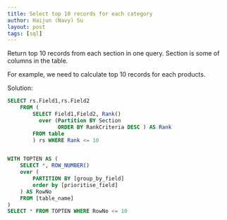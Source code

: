 ```yaml
---
title: Select top 10 records for each category
author: Haijun (Navy) Su
layout: post
tags: [sql]
---
```


Return top 10 records from each section in one query. Section is some of columns in the table.

For example, we need to calculate top 10 records for each products.

Solution:

```sql
SELECT rs.Field1,rs.Field2
    FROM (
        SELECT Field1,Field2, Rank()
          over (Partition BY Section
                ORDER BY RankCriteria DESC ) AS Rank
        FROM table
        ) rs WHERE Rank <= 10


WITH TOPTEN AS (
    SELECT *, ROW_NUMBER()
    over (
        PARTITION BY [group_by_field]
        order by [prioritise_field]
    ) AS RowNo
    FROM [table_name]
)
SELECT * FROM TOPTEN WHERE RowNo <= 10
```
